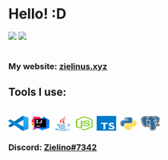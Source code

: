 # Hello! :D

<div>
  <img src="https://github-readme-stats.vercel.app/api?username=Zielin0&show_icons=true&theme=radical&text_color=EEE&icon_color=ff0d8e&bg_color=00000000&border_color=000000AA" height="175">
  <img src="https://github-readme-stats.vercel.app/api/top-langs/?username=Zielin0&theme=radical&layout=compact&bg_color=00000000&text_color=EEE&border_color=000000AA"  height="175">
</div>

<br />

<h3>My website: <a href="https://www.zielinus.xyz">zielinus.xyz</a></h3>

<h2>Tools I use:</h2>

<br />

<div style="display: inline-block">
  <a href="https://code.visualstudio.com/" style="text-decoration: none">
    <img align="center" height="30" width="40" src="https://github.com/devicons/devicon/raw/master/icons/vscode/vscode-original.svg" />
  </a>
  <a href="https://www.jetbrains.com/idea/" style="text-decoration: none">
    <img align="center" height="30" width="40" src="https://github.com/devicons/devicon/raw/master/icons/intellij/intellij-original.svg" />
  </a>
  <a href="https://www.java.com/en/" style="text-decoration: none">
    <img align="center" height="30" width="40" src="https://github.com/devicons/devicon/raw/master/icons/java/java-original.svg" />
  </a>
  <a href="https://nodejs.org/en/" style="text-decoration: none">
    <img align="center" height="30" width="40" src="https://github.com/devicons/devicon/raw/master/icons/nodejs/nodejs-original.svg" />
  </a>
  <a href="https://www.typescriptlang.org/" style="text-decoration: none">
    <img align="center" height="30" width="40" src="https://github.com/devicons/devicon/raw/master/icons/typescript/typescript-original.svg" />
  </a>
  <a href="https://www.python.org/" style="text-decoration: none">
    <img align="center" height="30" width="40" src="https://github.com/devicons/devicon/raw/master/icons/python/python-original.svg" />
  </a>
  <a href="https://www.postgresql.org/" style="text-decoration: none">
    <img align="center" height="30" width="40" src="https://github.com/devicons/devicon/raw/master/icons/postgresql/postgresql-original.svg" />
  </a>
</div>

<br />

<h3>Discord: <a href="https://discord.com/users/691735699350749273">Zielino#7342</a></h3>
